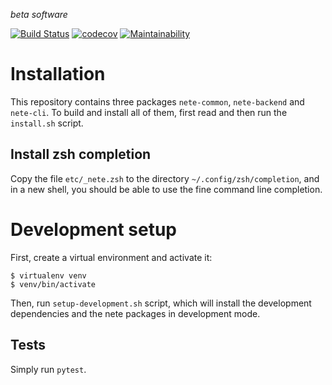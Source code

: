 _beta software_

[![Build Status](https://travis-ci.org/fqxp/nete.svg?branch=master)](https://travis-ci.org/fqxp/nete)
[![codecov](https://codecov.io/gh/fqxp/nete/branch/master/graph/badge.svg)](https://codecov.io/gh/fqxp/nete)
[![Maintainability](https://api.codeclimate.com/v1/badges/250379bc91e125e71dcc/maintainability)](https://codeclimate.com/github/fqxp/nete/maintainability)

# Installation

This repository contains three packages `nete-common`, `nete-backend` and
`nete-cli`. To build and install all of them, first read and then run the
`install.sh` script.

## Install zsh completion

Copy the file `etc/_nete.zsh` to the directory `~/.config/zsh/completion`,
and in a new shell, you should be able to use the fine command line completion.


# Development setup

First, create a virtual environment and activate it:

    $ virtualenv venv
    $ venv/bin/activate

Then, run `setup-development.sh` script, which will install the development
dependencies and the nete packages in development mode.

## Tests

Simply run `pytest`.
